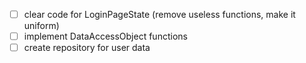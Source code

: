 - [ ] clear code for LoginPageState (remove useless functions, make it uniform)
- [ ] implement DataAccessObject functions
- [ ] create repository for user data